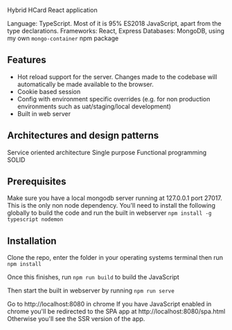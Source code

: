 Hybrid HCard React application

Language: TypeScript. Most of it is 95% ES2018 JavaScript, apart from the type declarations.
Frameworks: React, Express
Databases: MongoDB, using my own `mongo-container` npm package

Features
----
- Hot reload support for the server. Changes made to the codebase will automatically be made available to the browser.
- Cookie based session
- Config with environment specific overrides (e.g. for non production environments such as uat/staging/local development)
- Built in web server

Architectures and design patterns
----
Service oriented architecture
Single purpose
Functional programming
SOLID

Prerequisites
----
Make sure you have a local mongodb server running at 127.0.0.1 port 27017. This is the only non node dependency.
You'll need to install the following globally to build the code and run the built in webserver
`npm install -g typescript nodemon`

Installation
----
Clone the repo, enter the folder in your operating systems terminal then run
`npm install`

Once this finishes, run
`npm run build` to build the JavaScript

Then start the built in webserver by running
`npm run serve`

Go to http://localhost:8080 in chrome
If you have JavaScript enabled in chrome you'll be redirected to the SPA app at http://localhost:8080/spa.html
Otherwise you'll see the SSR version of the app.
